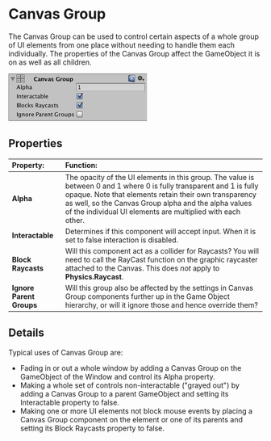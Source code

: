 # Canvas Group

The Canvas Group can be used to control certain aspects of a whole group of UI elements from one place without needing to handle them each individually. The properties of the Canvas Group affect the GameObject it is on as well as all children.

![](images/UI_CanvasGroupInspector.png)

## Properties

|**Property:** |**Function:** |
|:---|:---|
|**Alpha** | The opacity of the UI elements in this group. The value is between 0 and 1 where 0 is fully transparent and 1 is fully opaque. Note that elements retain their own transparency as well, so the Canvas Group alpha and the alpha values of the individual UI elements are multiplied with each other. |
|**Interactable** | Determines if this component will accept input.  When it is set to false interaction is disabled. |
|**Block Raycasts** | Will this component act as a collider for Raycasts? You will need to call the RayCast function on the graphic raycaster attached to the Canvas.  This does _not_ apply to **Physics.Raycast**. |
|**Ignore Parent Groups** | Will this group also be affected by the settings in Canvas Group components further up in the Game Object hierarchy, or will it ignore those and hence override them? |

## Details

Typical uses of Canvas Group are:

* Fading in or out a whole window by adding a Canvas Group on the GameObject of the Window and control its Alpha property.
* Making a whole set of controls non-interactable ("grayed out") by adding a Canvas Group to a parent GameObject and setting its Interactable property to false.
* Making one or more UI elements not block mouse events by placing a Canvas Group component on the element or one of its parents and setting its Block Raycasts property to false.
